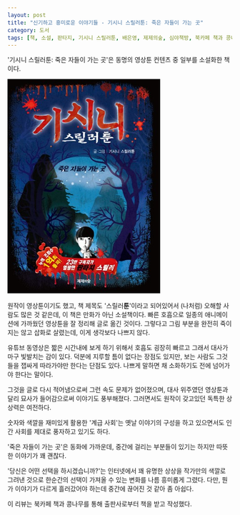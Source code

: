 ```yaml
---
layout: post
title: "신기하고 흥미로운 이야기들 - 기시니 스릴러툰: 죽은 자들이 가는 곳"
category: 도서
tags: [책, 소설, 판타지, 기시니 스릴러툰, 배은영, 제제의숲, 심야책방, 북카페 책과 콩나무, 서평]
---
```


'기시니 스릴러툰: 죽은 자들이 가는 곳'은
동명의 영상툰 컨텐츠 중 일부를 소설화한 책이다.

![표지](/images/gisini-thriller-toon-book-h480.jpg)

원작이 영상툰이기도 했고,
책 제목도 '스릴러**툰**'이라고 되어있어서 (나처럼) 오해할 사람도 많은 것 같은데,
이 책은 만화가 아닌 소설책이다.
빠른 호흡으로 일종의 애니메이션에 가까웠던 영상툰을 잘 정리해 글로 옮긴 것이다.
그렇다고 그림 부분을 완전히 죽이지는 않고 삽화로 살렸는데,
이게 생각보다 나쁘지 않다.

유튜브 동영상은 짧은 시간내에 보게 하기 위해서 호흡도 굉장히 빠르고 그래서 대사가 마구 빛발치는 감이 있다.
덕분에 지루할 틈이 없다는 장점도 있지만,
보는 사람도 그것들을 잽싸게 따라가야만 한다는 단점도 있다.
나쁘게 말하면 채 소화하기도 전에 넘어가야 한다는 말이다.

그것을 글로 다시 적어냄으로써 그런 속도 문제가 없어졌으며,
대사 위주였던 영상툰과 달리 묘사가 들어감으로써 이야기도 풍부해졌다.
그러면서도 원작이 갖고있던 독특한 상상력은 여전하다.

숫자와 색깔을 재미있게 활용한 '계급 사회'는
옛날 이야기의 구성을 하고 있으면서도
인간 사회를 제대로 풍자하고 있기도 하다.

'죽은 자들이 가는 곳'은 동화에 가까운데,
중간에 걸리는 부분들이 있기는 하지만
따뜻한 이야기가 꽤 괜찮다.

'당신은 어떤 선택을 하시겠습니까?'는
인터넷에서 꽤 유명한 상상을 작가만의 색깔로 그려낸 것으로
한순간의 선택이 가져올 수 있는 변화를 나름 흥미롭게 그렸다.
다만, 뭔가 이야기가 다르게 흘러갔어야 하는데 중간에 끊어진 것 같아 좀 아쉽다.



<div class="im im-info">
이 리뷰는 북카페 책과 콩나무를 통해 출판사로부터 책을 받고 작성했다.
</div>
